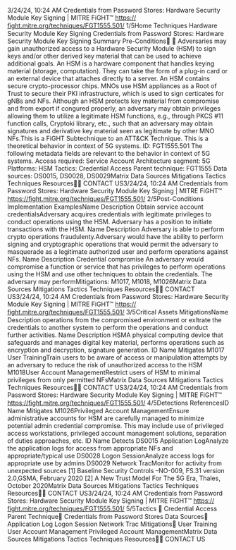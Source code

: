 3/24/24, 10:24 AM Credentials from Password Stores: Hardware Security Module Key Signing | MITRE FiGHT™
https://ﬁght.mitre.org/techniques/FGT1555.501/ 1/5Home Techniques Hardware Security Module Key Signing
Credentials from Password
Stores: Hardware Security
Module Key Signing
Summary
Pre-Conditions󰅂 󰅂
Adversaries may gain unauthorized access to a Hardware
Security Module (HSM) to sign keys and/or other derived key
material that can be used to achieve additional goals.
An HSM is a hardware component that handles keying
material (storage, computation). They can take the form of a
plug-in card or an external device that attaches directly to a
server. An HSM contains secure crypto-processor chips. MNOs
use HSM appliances as a Root of Trust to secure their PKI
infrastructure, which is used to sign certi cates for gNBs and
NFs.
Although an HSM protects key material from compromise and
from export if con gured properly, an adversary may obtain
privileges allowing them to utilize a legitimate HSM functions,
e.g., through PKCS #11 function calls, Cryptoki library, etc.,
such that an adversary may obtain signatures and derivative
key material seen as legitimate by other MNO NFs.This is a FiGHT
Subtechnique to an ATT&CK
Technique.
This is a theoretical behavior
in context of 5G systems.
ID: FGT1555.501
The following metadata
fields are relevant to the
behavior in context of 5G
systems.
Access required: Service
Account
Architecture segment: 5G
Platforms: HSM
Tactics: Credential Access
Parent technique: FGT1555
Data sources: DS0015,
DS0028, DS0029Matrix Data Sources Mitigations Tactics Techniques Resources󰍝󰇙
CONTACT US3/24/24, 10:24 AM Credentials from Password Stores: Hardware Security Module Key Signing | MITRE FiGHT™
https://ﬁght.mitre.org/techniques/FGT1555.501/ 2/5Post-Conditions
Implementation ExamplesName Description
Obtain service account
credentialsAdversary acquires
credentials with
legitimate privileges to
conduct operations
using the HSM.
Adversary has a
position to initiate
transactions with the
HSM.
Name Description
Adversary is able to perform
crypto operations fraudulenty.Adversary would have
the ability to perform
signing and
cryptographic
operations that would
permit the adversary to
masquerade as a
legitimate authorized
user and perform
operations against NFs.
Name Description
Credential compromise An adversary would
compromise a function
or service that has
privileges to perform
operations using the
HSM and use other
techniques to obtain the
credentials. The
adversary may performMitigations: M1017, M1018,
M1026Matrix Data Sources Mitigations Tactics Techniques Resources󰍝󰇙
CONTACT US3/24/24, 10:24 AM Credentials from Password Stores: Hardware Security Module Key Signing | MITRE FiGHT™
https://ﬁght.mitre.org/techniques/FGT1555.501/ 3/5Critical Assets
MitigationsName Description
operations from the
compromised
environment or
ex ltrate the credentials
to another system to
perform the operations
and conduct further
activities.
Name Description
HSMA physical computing
device that safeguards
and manages digital
key material, performs
operations such as
encryption and
decryption, signature
generation.
ID Name Mitigates
M1017 User TrainingTrain users to be aware
of access or
manipulation attempts
by an adversary to
reduce the risk of
unauthorized access to
the HSM
M1018User Account
ManagementRestrict users of HSM
to minimal privileges
from only permitted
NFsMatrix Data Sources Mitigations Tactics Techniques Resources󰍝󰇙
CONTACT US3/24/24, 10:24 AM Credentials from Password Stores: Hardware Security Module Key Signing | MITRE FiGHT™
https://ﬁght.mitre.org/techniques/FGT1555.501/ 4/5Detections
ReferencesID Name Mitigates
M1026Privileged Account
ManagementEnsure administrative
accounts for HSM are
carefully managed to
minimize potential
admin credential
compromise. This may
include use of
privileged access
workstations, privileged
account management
solutions, separation of
duties approaches, etc.
ID Name Detects
DS0015 Application LogAnalyze the application
logs for access from
appropriate NFs and
appropriate/typical use
DS0028 Logon SessionAnalyze access logs for
appropriate use by
admins
DS0029 Network Tra cMonitor for activity
from unexpected
sources
[1] Baseline Security Controls –NO-009, FS.31 version
2.0,GSMA, February 2020
[2] A New Trust Model For The 5G Era, Thales, October 2020Matrix Data Sources Mitigations Tactics Techniques Resources󰍝󰇙
CONTACT US3/24/24, 10:24 AM Credentials from Password Stores: Hardware Security Module Key Signing | MITRE FiGHT™
https://ﬁght.mitre.org/techniques/FGT1555.501/ 5/5Tactics
󰅀
Credential Access
Parent Technique󰅀
Credentials from Password Stores
Data Sources󰅀
Application Log
Logon Session
Network Tra c
Mitigations󰅀
User Training
User Account Management
Privileged Account ManagementMatrix Data Sources Mitigations Tactics Techniques Resources󰍝󰇙
CONTACT US